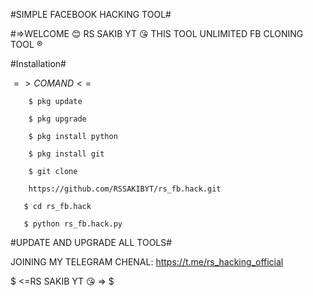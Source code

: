 #SIMPLE FACEBOOK HACKING TOOL#

#=>WELCOME 😊 RS SAKIB YT 😘 THIS TOOL UNLIMITED FB CLONING TOOL ®


#Installation#

$=>COMAND<=$

        $ pkg update 

        $ pkg upgrade 

        $ pkg install python

        $ pkg install git

        $ git clone   
        
        https://github.com/RSSAKIBYT/rs_fb.hack.git

       $ cd rs_fb.hack

       $ python rs_fb.hack.py

#UPDATE AND UPGRADE ALL TOOLS#

JOINING MY TELEGRAM CHENAL: https://t.me/rs_hacking_official 

  $ <=RS SAKIB YT 😘 => $
